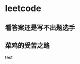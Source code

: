 <!--
 * @Description: 
 * @Author: lierenzhu
 * @Date: 2021-09-01 17:35:57
 * @LastEditors: lierenzhu
 * @LastEditTime: 2021-09-01 17:36:11
 * @FilePath: /leetcode/README.md
-->
# leetcode

## 看答案还是写不出题选手
## 菜鸡的受苦之路

test
